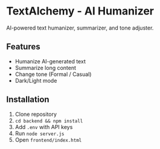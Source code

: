 # TextAlchemy - AI Humanizer
AI-powered text humanizer, summarizer, and tone adjuster.
## Features
- Humanize AI-generated text
- Summarize long content
- Change tone (Formal / Casual)
- Dark/Light mode

## Installation
1. Clone repository
2. `cd backend && npm install`
3. Add `.env` with API keys
4. Run `node server.js`
5. Open `frontend/index.html`
